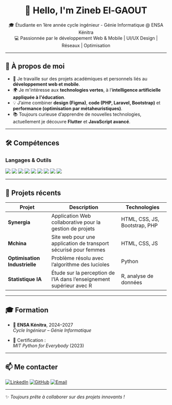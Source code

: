 <h1 align="center">👋 Hello, I'm Zineb El-GAOUT</h1>
<p align="center">
  🎓 Étudiante en 1ère année cycle ingénieur - Génie Informatique @ ENSA Kénitra<br>
  💻 Passionnée par le développement Web & Mobile | UI/UX Design | Réseaux | Optimisation<br>
</p>

---

## 💼 À propos de moi

- 🔭 Je travaille sur des projets académiques et personnels liés au **développement web et mobile**.
- 🌍 Je m'intéresse aux **technologies vertes**, à l'**intelligence artificielle appliquée à l'éducation**.
- 💡 J’aime combiner **design (Figma)**, **code (PHP, Laravel, Bootstrap)** et **performance (optimisation par métaheuristiques)**.
- 📚 Toujours curieuse d’apprendre de nouvelles technologies, actuellement je découvre **Flutter** et **JavaScript avancé**.

---

## 🛠️ Compétences

### Langages & Outils
<p>
  <img src="https://img.shields.io/badge/-HTML5-E34F26?style=flat&logo=html5&logoColor=white" />
  <img src="https://img.shields.io/badge/-CSS3-1572B6?style=flat&logo=css3" />
  <img src="https://img.shields.io/badge/-JavaScript-F7DF1E?style=flat&logo=javascript&logoColor=black" />
  <img src="https://img.shields.io/badge/-PHP-777BB4?style=flat&logo=php&logoColor=white" />
  <img src="https://img.shields.io/badge/-Laravel-FF2D20?style=flat&logo=laravel&logoColor=white" />
  <img src="https://img.shields.io/badge/-MySQL-4479A1?style=flat&logo=mysql&logoColor=white" />
  <img src="https://img.shields.io/badge/-Figma-F24E1E?style=flat&logo=figma&logoColor=white" />
  <img src="https://img.shields.io/badge/-VS%20Code-007ACC?style=flat&logo=visual-studio-code" />
  <img src="https://img.shields.io/badge/-Git-F05032?style=flat&logo=git&logoColor=white" />
</p>

---

## 🚀 Projets récents

| Projet | Description | Technologies |
|--------|-------------|--------------|
| **Synergia** | Application Web collaborative pour la gestion de projets | HTML, CSS, JS, Bootstrap, PHP |
| **Mchina** | Site web pour une application de transport sécurisé pour femmes | HTML, CSS, JS |
| **Optimisation Industrielle** | Problème résolu avec l’algorithme des lucioles | Python |
| **Statistique IA** | Étude sur la perception de l’IA dans l’enseignement supérieur avec R | R, analyse de données |

---

## 🎓 Formation

- 🏫 **ENSA Kénitra**, 2024–2027  
  *Cycle Ingénieur – Génie Informatique*

- 📜 Certification :  
  *MIT Python for Everybody* (2023)

---

## 📫 Me contacter

[![LinkedIn](https://img.shields.io/badge/-LinkedIn-0077B5?style=flat&logo=linkedin&logoColor=white)](https://www.linkedin.com/in/ton-profil)
[![GitHub](https://img.shields.io/badge/-GitHub-181717?style=flat&logo=github&logoColor=white)](https://github.com/ton-github)
[![Email](https://img.shields.io/badge/-Email-D14836?style=flat&logo=gmail&logoColor=white)](mailto:ton@email.com)

---

✨ *Toujours prête à collaborer sur des projets innovants !*
